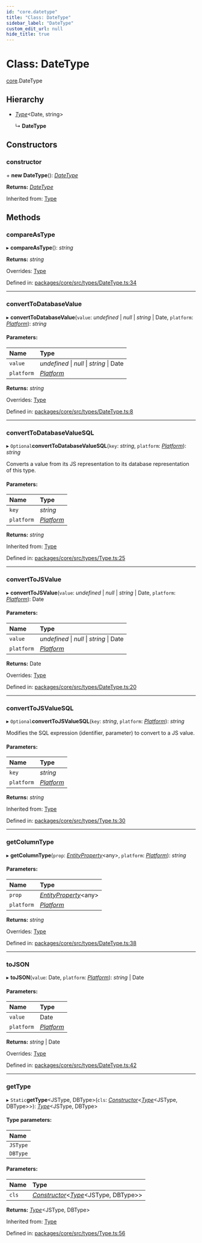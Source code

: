 ```yaml
---
id: "core.datetype"
title: "Class: DateType"
sidebar_label: "DateType"
custom_edit_url: null
hide_title: true
---
```


# Class: DateType

[core](../modules/core.md).DateType

## Hierarchy

* [*Type*](core.type.md)<Date, string\>

  ↳ **DateType**

## Constructors

### constructor

\+ **new DateType**(): [*DateType*](core.datetype.md)

**Returns:** [*DateType*](core.datetype.md)

Inherited from: [Type](core.type.md)

## Methods

### compareAsType

▸ **compareAsType**(): *string*

**Returns:** *string*

Overrides: [Type](core.type.md)

Defined in: [packages/core/src/types/DateType.ts:34](https://github.com/mikro-orm/mikro-orm/blob/bcf1a0899b/packages/core/src/types/DateType.ts#L34)

___

### convertToDatabaseValue

▸ **convertToDatabaseValue**(`value`: *undefined* \| *null* \| *string* \| Date, `platform`: [*Platform*](core.platform.md)): *string*

#### Parameters:

Name | Type |
:------ | :------ |
`value` | *undefined* \| *null* \| *string* \| Date |
`platform` | [*Platform*](core.platform.md) |

**Returns:** *string*

Overrides: [Type](core.type.md)

Defined in: [packages/core/src/types/DateType.ts:8](https://github.com/mikro-orm/mikro-orm/blob/bcf1a0899b/packages/core/src/types/DateType.ts#L8)

___

### convertToDatabaseValueSQL

▸ `Optional`**convertToDatabaseValueSQL**(`key`: *string*, `platform`: [*Platform*](core.platform.md)): *string*

Converts a value from its JS representation to its database representation of this type.

#### Parameters:

Name | Type |
:------ | :------ |
`key` | *string* |
`platform` | [*Platform*](core.platform.md) |

**Returns:** *string*

Inherited from: [Type](core.type.md)

Defined in: [packages/core/src/types/Type.ts:25](https://github.com/mikro-orm/mikro-orm/blob/bcf1a0899b/packages/core/src/types/Type.ts#L25)

___

### convertToJSValue

▸ **convertToJSValue**(`value`: *undefined* \| *null* \| *string* \| Date, `platform`: [*Platform*](core.platform.md)): Date

#### Parameters:

Name | Type |
:------ | :------ |
`value` | *undefined* \| *null* \| *string* \| Date |
`platform` | [*Platform*](core.platform.md) |

**Returns:** Date

Overrides: [Type](core.type.md)

Defined in: [packages/core/src/types/DateType.ts:20](https://github.com/mikro-orm/mikro-orm/blob/bcf1a0899b/packages/core/src/types/DateType.ts#L20)

___

### convertToJSValueSQL

▸ `Optional`**convertToJSValueSQL**(`key`: *string*, `platform`: [*Platform*](core.platform.md)): *string*

Modifies the SQL expression (identifier, parameter) to convert to a JS value.

#### Parameters:

Name | Type |
:------ | :------ |
`key` | *string* |
`platform` | [*Platform*](core.platform.md) |

**Returns:** *string*

Inherited from: [Type](core.type.md)

Defined in: [packages/core/src/types/Type.ts:30](https://github.com/mikro-orm/mikro-orm/blob/bcf1a0899b/packages/core/src/types/Type.ts#L30)

___

### getColumnType

▸ **getColumnType**(`prop`: [*EntityProperty*](../interfaces/core.entityproperty.md)<any\>, `platform`: [*Platform*](core.platform.md)): *string*

#### Parameters:

Name | Type |
:------ | :------ |
`prop` | [*EntityProperty*](../interfaces/core.entityproperty.md)<any\> |
`platform` | [*Platform*](core.platform.md) |

**Returns:** *string*

Overrides: [Type](core.type.md)

Defined in: [packages/core/src/types/DateType.ts:38](https://github.com/mikro-orm/mikro-orm/blob/bcf1a0899b/packages/core/src/types/DateType.ts#L38)

___

### toJSON

▸ **toJSON**(`value`: Date, `platform`: [*Platform*](core.platform.md)): *string* \| Date

#### Parameters:

Name | Type |
:------ | :------ |
`value` | Date |
`platform` | [*Platform*](core.platform.md) |

**Returns:** *string* \| Date

Overrides: [Type](core.type.md)

Defined in: [packages/core/src/types/DateType.ts:42](https://github.com/mikro-orm/mikro-orm/blob/bcf1a0899b/packages/core/src/types/DateType.ts#L42)

___

### getType

▸ `Static`**getType**<JSType, DBType\>(`cls`: [*Constructor*](../modules/core.md#constructor)<[*Type*](core.type.md)<JSType, DBType\>\>): [*Type*](core.type.md)<JSType, DBType\>

#### Type parameters:

Name |
:------ |
`JSType` |
`DBType` |

#### Parameters:

Name | Type |
:------ | :------ |
`cls` | [*Constructor*](../modules/core.md#constructor)<[*Type*](core.type.md)<JSType, DBType\>\> |

**Returns:** [*Type*](core.type.md)<JSType, DBType\>

Inherited from: [Type](core.type.md)

Defined in: [packages/core/src/types/Type.ts:56](https://github.com/mikro-orm/mikro-orm/blob/bcf1a0899b/packages/core/src/types/Type.ts#L56)
